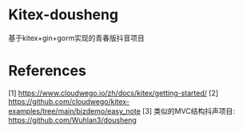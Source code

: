 # Kitex-dousheng
基于kitex+gin+gorm实现的青春版抖音项目
# References
[1] https://www.cloudwego.io/zh/docs/kitex/getting-started/
[2] https://github.com/cloudwego/kitex-examples/tree/main/bizdemo/easy_note
[3] 类似的MVC结构抖声项目: https://github.com/Wuhlan3/dousheng
